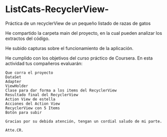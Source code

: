 # ListCats-RecyclerView-
Práctica de un recyclerView de un pequeño listado de razas de gatos

He compartido la carpeta main del proyecto, en la cual pueden analizar los extractos del código.

He subido capturas sobre el funcionamiento de la aplicación.


He cumplido con los objetivos del curso práctico de Coursera.
En esta actividad tus compañeros evaluarán:

    Que corra el proyecto
    DataSet
    Adapter
    ViewHolder
    Clase para dar forma a los items del RecyclerView
    Resultado final del RecyclerView
    Action View de estella
    Acciones del Action View
    RecyclerView con 5 Items
    Botón para subir
    
    Gracias por su debida atención, tengan un cordial saludo de mi parte.
    
    Atte.CR.
